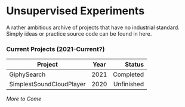 # Unsupervised Experiments
A rather ambitious archive of projects that have no industrial standard. Simply ideas or practice source code can be found in here.

### Current Projects (2021-Current?)
| Project      | Year         | Status  |
| ------------- |:-------------:| -----:|
| GiphySearch    | 2021 | Completed |
| SimplestSoundCloudPlayer    | 2020 | Unfinished |

*More to Come*
